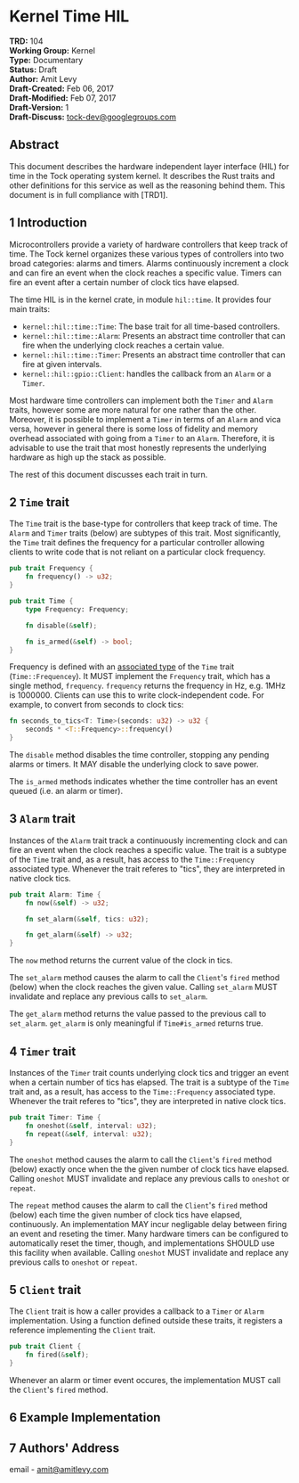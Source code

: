 Kernel Time HIL
========================================

**TRD:** 104 <br/>
**Working Group:** Kernel<br/>
**Type:** Documentary<br/>
**Status:** Draft <br/>
**Author:** Amit Levy <br/>
**Draft-Created:** Feb 06, 2017<br/>
**Draft-Modified:** Feb 07, 2017<br/>
**Draft-Version:** 1<br/>
**Draft-Discuss:** tock-dev@googlegroups.com</br>

Abstract
-------------------------------

This document describes the hardware independent layer interface (HIL) for time
in the Tock operating system kernel. It describes the Rust traits and other
definitions for this service as well as the reasoning behind them. This
document is in full compliance with [TRD1].

1 Introduction
-------------------------------

Microcontrollers provide a variety of hardware controllers that keep track of
time. The Tock kernel organizes these various types of controllers into two
broad categories: alarms and timers. Alarms continuously increment a clock and
can fire an event when the clock reaches a specific value. Timers can fire an
event after a certain number of clock tics have elapsed.

The time HIL is in the kernel crate, in module `hil::time`. It provides four
main traits:

  * `kernel::hil::time::Time`: The base trait for all time-based controllers.
  * `kernel::hil::time::Alarm`: Presents an abstract time controller that can
    fire when the underlying clock reaches a certain value.
  * `kernel::hil::time::Timer`: Presents an abstract time controller that can
    fire at given intervals.
  * `kernel::hil::gpio::Client`: handles the callback from an `Alarm` or
    a `Timer`.

Most hardware time controllers can implement both the `Timer` and `Alarm`
traits, however some are more natural for one rather than the other. Moreover,
it is possible to implement a `Timer` in terms of an `Alarm` and vica versa,
however in general there is some loss of fidelity and memory overhead
associated with going from a `Timer` to an `Alarm`. Therefore, it is advisable
to use the trait that most honestly represents the underlying hardware as high
up the stack as possible.

The rest of this document discusses each trait in turn.

2 `Time` trait
-------------------------------

The `Time` trait is the base-type for controllers that keep track of time. The
`Alarm` and `Timer` traits (below) are subtypes of this trait. Most
significantly, the `Time` trait defines the frequency for a particular
controller allowing clients to write code that is not reliant on a particular
clock frequency.

```rust
pub trait Frequency {
    fn frequency() -> u32;
}

pub trait Time {
    type Frequency: Frequency;

    fn disable(&self);

    fn is_armed(&self) -> bool;
}
```

Frequency is defined with an [associated type] of the `Time` trait
(`Time::Frequencey`). It MUST implement the `Frequency` trait, which has a
single method, `frequency`. `frequency` returns the frequency in Hz, e.g. 1MHz
is 1000000. Clients can use this to write clock-independent code. For example,
to convert from seconds to clock tics:

```rust
fn seconds_to_tics<T: Time>(seconds: u32) -> u32 {
    seconds * <T::Frequency>::frequency()
}
```

The `disable` method disables the time controller, stopping any pending alarms
or timers. It MAY disable the underlying clock to save power.

The `is_armed` methods indicates whether the time controller has an event
queued (i.e. an alarm or timer).

[associated type]: https://doc.rust-lang.org/book/associated-types.html

3 `Alarm` trait
-------------------------------

Instances of the `Alarm` trait track a continuously incrementing clock and can
fire an event when the clock reaches a specific value. The trait is a subtype
of the `Time` trait and, as a result, has access to the `Time::Frequency`
associated type. Whenever the trait referes to "tics", they are interpreted in
native clock tics.

```rust
pub trait Alarm: Time {
    fn now(&self) -> u32;

    fn set_alarm(&self, tics: u32);

    fn get_alarm(&self) -> u32;
}
```

The `now` method returns the current value of the clock in tics.

The `set_alarm` method causes the alarm to call the `Client`'s `fired` method
(below) when the clock reaches the given value. Calling `set_alarm` MUST
invalidate and replace any previous calls to `set_alarm`.

The `get_alarm` method returns the value passed to the previous call to
`set_alarm`. `get_alarm` is only meaningful if `Time#is_armed` returns true.

4 `Timer` trait
-------------------------------

Instances of the `Timer` trait counts underlying clock tics and trigger an
event when a certain number of tics has elapsed. The trait is a subtype of the
`Time` trait and, as a result, has access to the `Time::Frequency` associated
type. Whenever the trait referes to "tics", they are interpreted in native
clock tics.

```rust
pub trait Timer: Time {
    fn oneshot(&self, interval: u32);
    fn repeat(&self, interval: u32);
}
```

The `oneshot` method causes the alarm to call the `Client`'s `fired` method
(below) exactly once when the the given number of clock tics have elapsed.
Calling `oneshot` MUST invalidate and replace any previous calls to
`oneshot` or `repeat`.

The `repeat` method causes the alarm to call the `Client`'s `fired` method
(below) each time the given number of clock tics have elapsed, continuously. An
implementation MAY incur negligable delay between firing an event and reseting
the timer. Many hardware timers can be configured to automatically reset the
timer, though, and implementations SHOULD use this facility when available.
Calling `oneshot` MUST invalidate and replace any previous calls to `oneshot`
or `repeat`.

5 `Client` trait
-------------------------------

The `Client` trait is how a caller provides a callback to a `Timer` or `Alarm`
implementation. Using a function defined outside these traits, it registers a
reference implementing the `Client` trait.

```rust
pub trait Client {
    fn fired(&self);
}
```

Whenever an alarm or timer event occures, the implementation MUST call the
`Client`'s `fired` method.

6 Example Implementation
---------------------------------

7 Authors' Address
---------------------------------

email - amit@amitlevy.com

